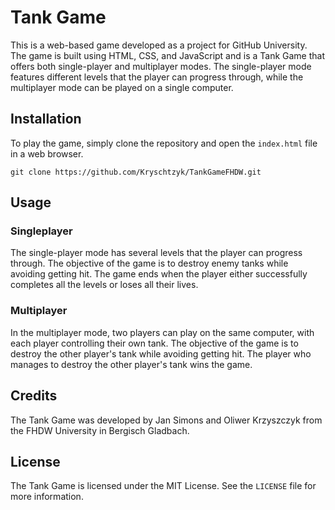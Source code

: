 # Tank Game

This is a web-based game developed as a project for GitHub University. The game is built using HTML, CSS, and JavaScript and is a Tank Game that offers both single-player and multiplayer modes. The single-player mode features different levels that the player can progress through, while the multiplayer mode can be played on a single computer.

## Installation

To play the game, simply clone the repository and open the `index.html` file in a web browser. 

```
git clone https://github.com/Kryschtzyk/TankGameFHDW.git
```

## Usage

### Singleplayer

The single-player mode has several levels that the player can progress through. The objective of the game is to destroy enemy tanks while avoiding getting hit. The game ends when the player either successfully completes all the levels or loses all their lives.

### Multiplayer

In the multiplayer mode, two players can play on the same computer, with each player controlling their own tank. The objective of the game is to destroy the other player's tank while avoiding getting hit. The player who manages to destroy the other player's tank wins the game.

## Credits

The Tank Game was developed by Jan Simons and Oliwer Krzyszczyk from the FHDW University in Bergisch Gladbach. 

## License

The Tank Game is licensed under the MIT License. See the `LICENSE` file for more information.
